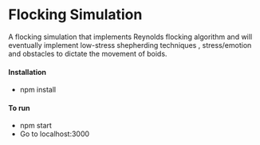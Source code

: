 # Flocking Simulation

A flocking simulation that implements Reynolds flocking algorithm and will eventually implement low-stress shepherding techniques , stress/emotion and obstacles to dictate the movement of boids.

#### Installation

* npm install

#### To run

* npm start
* Go to localhost:3000
